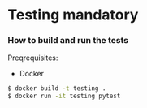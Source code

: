 # Testing mandatory

### How to build and run the tests
Preqrequisites:
* Docker

```bash
$ docker build -t testing .
$ docker run -it testing pytest
```
